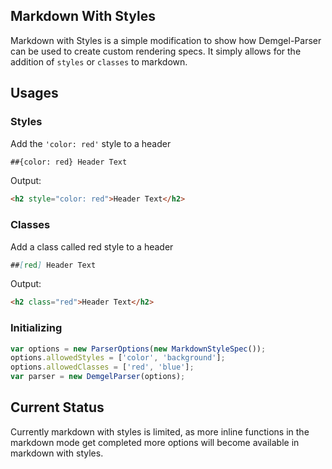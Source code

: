 ## Markdown With Styles
Markdown with Styles is a simple modification to show how Demgel-Parser can be used to create custom rendering specs. It simply allows for the addition of ```styles``` or ```classes``` to markdown.

## Usages
### Styles
Add the ```'color: red'``` style to a header
``` markdown
##{color: red} Header Text
```
Output:
``` html
<h2 style="color: red">Header Text</h2>
```
### Classes
Add a class called red style to a header
``` markdown
##[red] Header Text
```
Output:
``` html
<h2 class="red">Header Text</h2>
```
### Initializing
``` typescript
var options = new ParserOptions(new MarkdownStyleSpec());
options.allowedStyles = ['color', 'background'];
options.allowedClasses = ['red', 'blue'];
var parser = new DemgelParser(options);
```
## Current Status
Currently markdown with styles is limited, as more inline functions in the markdown mode get completed more options will become available in markdown with styles.
